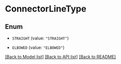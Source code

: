 # ConnectorLineType

## Enum


* `STRAIGHT` (value: `"STRAIGHT"`)

* `ELBOWED` (value: `"ELBOWED"`)


[[Back to Model list]](../README.md#documentation-for-models) [[Back to API list]](../README.md#documentation-for-api-endpoints) [[Back to README]](../README.md)


